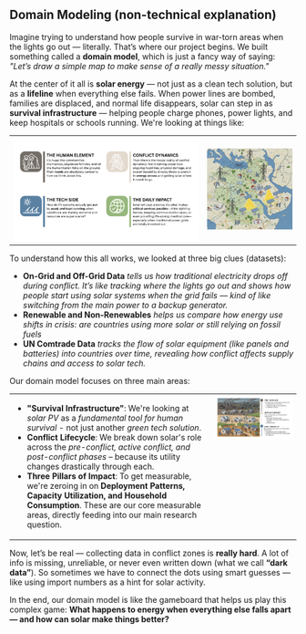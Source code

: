 <!-- markdownlint-disable MD031 MD033 MD013 MD012 MD001 MD04 MD045 MD049 MD041-->
## Domain Modeling (non-technical explanation)

Imagine trying to understand how people survive in war-torn areas when the lights go out — literally. That’s where our project begins. We built something called a **domain model**, which is just a fancy way of saying: _"Let’s draw a simple map to make sense of a really messy situation."_

At the center of it all is **solar energy** — not just as a clean tech solution, but as a **lifeline** when everything else fails. When power lines are bombed, families are displaced, and normal life disappears, solar can step in as **survival infrastructure** — helping people charge phones, power lights, and keep hospitals or schools running. We're looking at things like:


<table>
  <tr>
    <td><img src="https://raw.githubusercontent.com/MIT-Emerging-Talent/ET6-CDSP-group-08-repo/update_repo/1_datasets/images/3.png" width="650"/></td>
    <td><img src="https://raw.githubusercontent.com/MIT-Emerging-Talent/ET6-CDSP-group-08-repo/update_repo/1_datasets/images/2.png" width="300"/></td>
  </tr>
</table>


To understand how this all works, we looked at three big clues (datasets):

- **On-Grid and Off-Grid Data** _tells us how traditional electricity drops off during conflict. It’s like tracking where the lights go out and shows how people start using solar systems when the grid fails — kind of like switching from the main power to a backup generator._
- **Renewable and Non-Renewables** _helps us compare how energy use shifts in crisis: are countries using more solar or still relying on fossil fuels_
- **UN Comtrade Data** _tracks the flow of solar equipment (like panels and batteries) into countries over time, revealing how conflict affects supply chains and access to solar tech._

Our domain model focuses on three main areas:  
<table>
  <tr>
    <td style="vertical-align: top; width: 70%;">
      <ul>
        <li><strong>"Survival Infrastructure"</strong>: We're looking at <em>solar PV</em> as a <em>fundamental tool for human survival</em> - not just another <em>green tech solution</em>.</li>
        <li><strong>Conflict Lifecycle</strong>: We break down solar's role across the <em>pre-conflict, active conflict, and post-conflict phases</em> – because its utility changes drastically through each.</li>
        <li><strong>Three Pillars of Impact</strong>: To get measurable, we're zeroing in on <strong>Deployment Patterns, Capacity Utilization, and Household Consumption</strong>. These are our core measurable areas, directly feeding into our main research question.</li>
      </ul>
    </td>
    <td style="vertical-align: top; width: 30%;">
      <img src="https://raw.githubusercontent.com/MIT-Emerging-Talent/ET6-CDSP-group-08-repo/update_repo/1_datasets/images/1.png" width="2000">
    </td>
  </tr>
</table>

Now, let’s be real — collecting data in conflict zones is **really hard**. A lot of info is missing, unreliable, or never even written down (what we call **“dark data”**). So sometimes we have to connect the dots using smart guesses — like using import numbers as a hint for solar activity.

In the end, our domain model is like the gameboard that helps us play this complex game: **What happens to energy when everything else falls apart — and how can solar make things better?**
